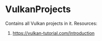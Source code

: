 # VulkanProjects
Contains all Vulkan projects in it.
Resources:
1. https://vulkan-tutorial.com/Introduction